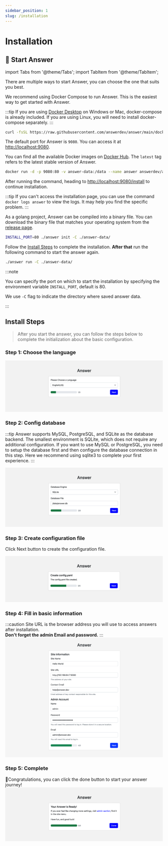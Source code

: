 ```yaml
---
sidebar_position: 1
slug: /installation
---
```


# Installation

## 🚀 Start Answer

import Tabs from '@theme/Tabs';
import TabItem from '@theme/TabItem';

There are multiple ways to start Answer, you can choose the one that suits you best.

<Tabs>
  <TabItem value="docker-compose" label="Docker Compose" default>

We recommend using Docker Compose to run Answer. This is the easiest way to get started with Answer.

:::tip
If you are using [Docker Desktop](https://www.docker.com/products/docker-desktop) on Windows or Mac, docker-compose is already included. If you are using Linux, you will need to install docker-compose separately.
:::

```bash
curl -fsSL https://raw.githubusercontent.com/answerdev/answer/main/docker-compose.yaml | docker compose -p answer -f - up
```

The default port for Answer is `9080`. You can access it at <http://localhost:9080>.

  </TabItem>
  <TabItem value="docker" label="Docker">

You can find all the available Docker images on [Docker Hub](https://hub.docker.com/r/answerdev/answer/tags). The `latest` tag refers to the latest stable version of Answer.

```bash
docker run -d -p 9080:80 -v answer-data:/data --name answer answerdev/answer:latest
```

After running the command, heading to <http://localhost:9080/install> to continue installation.

:::tip
If you can't access the installation page, you can use the command `docker logs answer` to view the logs. It may help you find the specific problem.
:::

  </TabItem>
  <TabItem value="binary" label="Binary">

As a golang project, Answer can be compiled into a binary file. You can download the binary file that matches your operating system from the [release page](https://github.com/answerdev/answer/releases).

```bash
INSTALL_PORT=80 ./answer init -C ./answer-data/
```

Follow the [Install Steps](#install-steps) to complete the installation. **After that** run the following command to start the answer again.

```bash
./answer run -C ./answer-data/
```

:::note

You can specify the port on which to start the installation by specifying the environment variable `INSTALL_PORT`, default is 80.

We use `-C` flag to indicate the directory where saved answer data.

:::

  </TabItem>
</Tabs>

## Install Steps

> After you start the answer, you can follow the steps below to complete the initialization about the basic configuration.

### Step 1: Choose the language

![install-choose-language](/img/docs/install-choose-language.png)

### Step 2: Config database

:::tip
Answer supports MySQL, PostgreSQL, and SQLite as the database backend. The smallest environment is SQLite, which does not require any additional configuration. If you want to use MySQL or PostgreSQL, you need to setup the database first and then configure the database connection in this step. Here we recommend using sqlite3 to complete your first experience.
:::

![install-database](/img/docs/install-database.png)

### Step 3: Create configuration file

Click Next button to create the configuration file.

![install-create-config-file](/img/docs/install-create-config-file.png)

### Step 4: Fill in basic information

:::caution
Site URL is the browser address you will use to access answers after installation.  
**Don't forget the admin Email and password.**
:::
![install-site-info](/img/docs/install-site-info.png)

### Step 5: Complete

🎉Congratulations, you can click the done button to start your answer journey!
![install-complete](/img/docs/install-complete.png)

